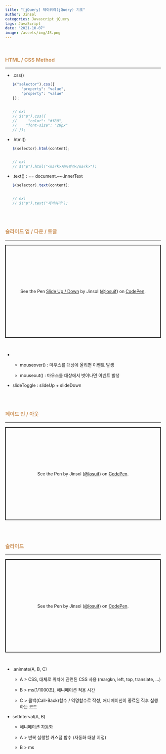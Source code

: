 ```yaml
---
title: "[jQuery] 제이쿼리(jQuery) 기초"
author: Jinsol
categories: Javascript jQuery
tags: JavaScript
date: "2021-10-07"
image: /assets/img/JS.png
---
```


<br>

### <span style="color:#ce965f">HTML / CSS Method</span>

<hr>

-  .css()
    
    ```javascript
    $("selector").css({
        "property": "value",
        "property": "value"
    });


    // ex)
    // $("p").css({
    //     "color": "#f80",
    //    "font-size": "20px"
    // });
    ```

- .html()

    ```javascript
    $(selector).html(content);


    // ex)
    // $("p").html("<mark>제이쿼리</mark>");
    ```

- .text() : == document.~~.innerText

    ```javascript
    $(selector).text(content);


    // ex)
    // $("p").text("제이쿼리");
    ```

<br><br>

### <span style="color:#ce965f">슬라이드 업 / 다운 / 토글</span>

<hr>

<p class="codepen" data-height="300" data-default-tab="html,result" data-slug-hash="WNOVjWM" data-user="losuif" style="height: 300px; box-sizing: border-box; display: flex; align-items: center; justify-content: center; border: 2px solid; margin: 1em 0; padding: 1em;">
  <span>See the Pen <a href="https://codepen.io/losuif/pen/WNOVjWM">
  Slide Up / Down</a> by Jinsol (<a href="https://codepen.io/losuif">@losuif</a>)
  on <a href="https://codepen.io">CodePen</a>.</span>
</p>
<script async src="https://cpwebassets.codepen.io/assets/embed/ei.js"></script>

<br>

-   - mouseover() : 마우스를 대상에 올리면 이벤트 발생

    - mouseout() : 마우스를 대상에서 벗어나면 이벤트 발생

- slideToggle : slideUp + slideDown


<br><br>

### <span style="color:#ce965f">페이드 인 / 아웃</span>

<hr>

<p class="codepen" data-height="300" data-default-tab="html,result" data-slug-hash="dyRxRPM" data-user="losuif" style="height: 300px; box-sizing: border-box; display: flex; align-items: center; justify-content: center; border: 2px solid; margin: 1em 0; padding: 1em;">
  <span>See the Pen <a href="https://codepen.io/losuif/pen/dyRxRPM">
  </a> by Jinsol (<a href="https://codepen.io/losuif">@losuif</a>)
  on <a href="https://codepen.io">CodePen</a>.</span>
</p>
<script async src="https://cpwebassets.codepen.io/assets/embed/ei.js"></script>


<br><br>

### <span style="color:#ce965f">슬라이드</span>

<hr>

<p class="codepen" data-height="300" data-default-tab="html,result" data-slug-hash="YzQmQWN" data-user="losuif" style="height: 300px; box-sizing: border-box; display: flex; align-items: center; justify-content: center; border: 2px solid; margin: 1em 0; padding: 1em;">
  <span>See the Pen <a href="https://codepen.io/losuif/pen/YzQmQWN">
  </a> by Jinsol (<a href="https://codepen.io/losuif">@losuif</a>)
  on <a href="https://codepen.io">CodePen</a>.</span>
</p>
<script async src="https://cpwebassets.codepen.io/assets/embed/ei.js"></script>

<br>

- .animate(A, B, C)

    - A > CSS, 대체로 위치에 관련된 CSS 사용 (margkn, left, top, translate, ...)

    - B > ms(1/1000초), 애니메이션 적용 시간

    - C > 콜백(Call-Back)함수 / 익명함수로 작성, 애니메이션이 종료된 직후 실행하는 코드

- setInterval(A, B)

    - 애니메이션 자동화

    - A > 반복 실행할 커스텀 함수 (자동화 대상 지정)

    - B > ms